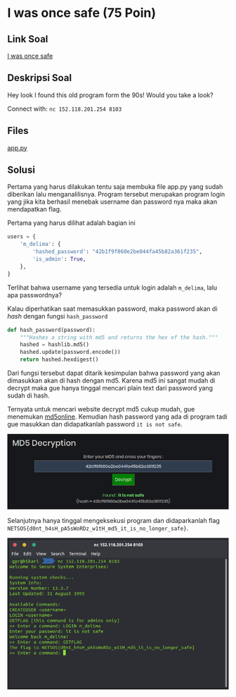 # I was once safe (75 Poin)

## Link Soal

[I was once safe](http://152.118.201.254:8000/challenges#I%20was%20once%20safe)

## Deskripsi Soal

Hey look I found this old program form the 90s! Would you take a look?

Connect with: `nc 152.118.201.254 8103`

## Files

[app.py](https://github.com/gagahpangeran/Netsos-Fortnight-2018/tree/master/misc/i-was-once-safe/files/app.py)

## Solusi

Pertama yang harus dilakukan tentu saja membuka file app.py yang sudah diberikan lalu menganalilisnya. Program tersebut merupakan program login yang jika kita berhasil menebak username dan password nya maka akan mendapatkan flag.

Pertama yang harus dilihat adalah bagian ini

```python
users = {
    'm_delima': {
        'hashed_password': "42b1f9f860e2be044fa45b82a361f235",
        'is_admin': True,
    },
}
```

Terlihat bahwa username yang tersedia untuk login adalah `m_delima`, lalu apa passwordnya?

Kalau diperhatikan saat memasukkan password, maka password akan di _hash_ dengan fungsi `hash_password`

```python
def hash_password(password):
    """Hashes a string with md5 and returns the hex of the hash."""
    hashed = hashlib.md5()
    hashed.update(password.encode())
    return hashed.hexdigest()
```

Dari fungsi tersebut dapat ditarik kesimpulan bahwa password yang akan dimasukkan akan di hash dengan md5. Karena md5 ini sangat mudah di decrypt maka gue hanya tinggal mencari plain text dari password yang sudah di hash.

Ternyata untuk mencari website decrypt md5 cukup mudah, gue menemukan [md5online](https://www.md5online.org/md5-decrypt.html). Kemudian hash password yang ada di program tadi gue masukkan dan didapatkanlah password `it is not safe`.

![MD5 decrypt](https://raw.githubusercontent.com/gagahpangeran/Netsos-Fortnight-2018/master/misc/i-was-once-safe/img/md5.png?token=AEvCeexnnkWY2_DLNS-BHPFaBsCVPofYks5cDJblwA%3D%3D)

Selanjutnya hanya tinggal mengeksekusi program dan didaparkanlah flag `NETSOS{d0nt_h4sH_pA5sWoRDz_w1tH_md5_it_is_no_longer_safe}`.

![Get Flag](https://raw.githubusercontent.com/gagahpangeran/Netsos-Fortnight-2018/master/misc/i-was-once-safe/img/app.png?token=AEvCebKeQEQY4sZgx6KFIj8LDVotsw5eks5cDJcSwA%3D%3D)
